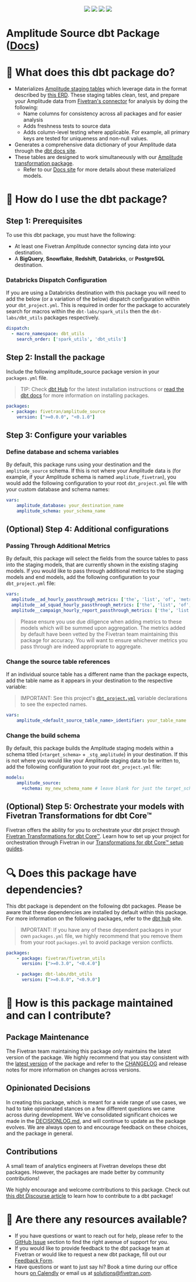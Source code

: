 <p align="center">
    <a alt="License"
        href="https://github.com/fivetran/dbt_amplitude_source/blob/main/LICENSE">
        <img src="https://img.shields.io/badge/License-Apache%202.0-blue.svg" /></a>
    <a alt="dbt-core">
        <img src="https://img.shields.io/badge/dbt_core™-version_>=1.0.0_<2.0.0-orange.svg" /></a>
    <a alt="Maintained?">
        <img src="https://img.shields.io/badge/Maintained%3F-yes-green.svg" /></a>
    <a alt="PRs">
        <img src="https://img.shields.io/badge/Contributions-welcome-blueviolet" /></a>
</p>

# Amplitude Source dbt Package ([Docs](https://fivetran.github.io/dbt_amplitude_source/))
# 📣 What does this dbt package do?
- Materializes [Amplitude staging tables](https://fivetran.github.io/dbt_amplitude_source/#!/overview/amplitude_source/models/?g_v=1) which leverage data in the format described by [this ERD](https://fivetran.com/docs/applications/amplitude/#schemainformation). These staging tables clean, test, and prepare your Amplitude data from [Fivetran's connector](https://fivetran.com/docs/applications/amplitude) for analysis by doing the following:
  - Name columns for consistency across all packages and for easier analysis
  - Adds freshness tests to source data
  - Adds column-level testing where applicable. For example, all primary keys are tested for uniqueness and non-null values.
- Generates a comprehensive data dictionary of your Amplitude data through the [dbt docs site](https://fivetran.github.io/dbt_amplitude_source/).
- These tables are designed to work simultaneously with our [Amplitude transformation package](https://github.com/fivetran/dbt_amplitude).
    - Refer to our [Docs site](https://fivetran.github.io/dbt_amplitude_source/#!/overview/salesforce_source/models/?g_v=1) for more details about these materialized models. 

# 🎯 How do I use the dbt package?
## Step 1: Prerequisites
To use this dbt package, you must have the following:
- At least one Fivetran Amplitude connector syncing data into your destination. 
- A **BigQuery**, **Snowflake**, **Redshift**, **Databricks**, or **PostgreSQL** destination.

### Databricks Dispatch Configuration
If you are using a Databricks destination with this package you will need to add the below (or a variation of the below) dispatch configuration within your `dbt_project.yml`. This is required in order for the package to accurately search for macros within the `dbt-labs/spark_utils` then the `dbt-labs/dbt_utils` packages respectively.
```yml
dispatch:
  - macro_namespace: dbt_utils
    search_order: ['spark_utils', 'dbt_utils']
```

## Step 2: Install the package
Include the following amplitude_source package version in your `packages.yml` file.
> TIP: Check [dbt Hub](https://hub.getdbt.com/) for the latest installation instructions or [read the dbt docs](https://docs.getdbt.com/docs/package-management) for more information on installing packages.
```yaml
packages:
  - package: fivetran/amplitude_source
    version: [">=0.0.0", "<0.1.0"]
```
## Step 3: Configure your variables

### Define database and schema variables
By default, this package runs using your destination and the `amplitude_source` schema. If this is not where your Amplitude data is (for example, if your Amplitude schema is named `amplitude_fivetran`), you would add the following configuration to your root `dbt_project.yml` file with your custom database and schema names:

```yml
vars:
    amplitude_database: your_destination_name
    amplitude_schema: your_schema_name 
```

## (Optional) Step 4: Additional configurations
### Passing Through Additional Metrics
By default, this package will select the fields from the source tables to pass into the staging models, that are currently shown in the existing staging models. If you would like to pass through additional metrics to the staging models and end models, add the following configuration to your `dbt_project.yml` file:

```yml
vars:
  amplitude__ad_hourly_passthrough_metrics: ['the', 'list', 'of', 'metric', 'columns', 'to', 'include'] # from amplitude.ad_hourly_report
  amplitude__ad_squad_hourly_passthrough_metrics: ['the', 'list', 'of', 'metric', 'columns', 'to', 'include'] # from amplitude.ad_squad_hourly_report
  amplitude__campaign_hourly_report_passthrough_metrics: ['the', 'list', 'of', 'metric', 'columns', 'to', 'include'] # from amplitude.campaign_hourly_report
```
> Please ensure you use due diligence when adding metrics to these models which will be summed upon aggregation. The metrics added by default have been vetted by the Fivetran team maintaining this package for accuracy.  You will want to ensure whichever metrics you pass through are indeed appropriate to aggregate.
### Change the source table references
If an individual source table has a different name than the package expects, add the table name as it appears in your destination to the respective variable:
> IMPORTANT: See this project's [`dbt_project.yml`](https://github.com/fivetran/dbt_amplitude_source/blob/main/dbt_project.yml) variable declarations to see the expected names.
    
```yml
vars:
    amplitude_<default_source_table_name>_identifier: your_table_name 
```

### Change the build schema
By default, this package builds the Amplitude staging models within a schema titled (`<target_schema>` + `_stg_amplitude`) in your destination. If this is not where you would like your Amplitude staging data to be written to, add the following configuration to your root `dbt_project.yml` file:

```yml
models:
    amplitude_source:
      +schema: my_new_schema_name # leave blank for just the target_schema
```

## (Optional) Step 5: Orchestrate your models with Fivetran Transformations for dbt Core™
    
Fivetran offers the ability for you to orchestrate your dbt project through [Fivetran Transformations for dbt Core™](https://fivetran.com/docs/transformations/dbt). Learn how to set up your project for orchestration through Fivetran in our [Transformations for dbt Core™ setup guides](https://fivetran.com/docs/transformations/dbt#setupguide).
    
# 🔍 Does this package have dependencies?
This dbt package is dependent on the following dbt packages. Please be aware that these dependencies are installed by default within this package. For more information on the following packages, refer to the [dbt hub](https://hub.getdbt.com/) site.
> IMPORTANT: If you have any of these dependent packages in your own `packages.yml` file, we highly recommend that you remove them from your root `packages.yml` to avoid package version conflicts.
```yml
packages:
    - package: fivetran/fivetran_utils
      version: [">=0.3.0", "<0.4.0"]

    - package: dbt-labs/dbt_utils
      version: [">=0.8.0", "<0.9.0"]
```
          
# 🙌 How is this package maintained and can I contribute?
## Package Maintenance
The Fivetran team maintaining this package _only_ maintains the latest version of the package. We highly recommend that you stay consistent with the [latest version](https://hub.getdbt.com/fivetran/amplitude_source/latest/) of the package and refer to the [CHANGELOG](https://github.com/fivetran/dbt_amplitude_source/blob/main/CHANGELOG.md) and release notes for more information on changes across versions.

## Opinionated Decisions
In creating this package, which is meant for a wide range of use cases, we had to take opinionated stances on a few different questions we came across during development. We've consolidated significant choices we made in the [DECISIONLOG.md](https://github.com/fivetran/dbt_amplitude_source/blob/main/DECISIONLOG.md), and will continue to update as the package evolves. We are always open to and encourage feedback on these choices, and the package in general.

## Contributions
A small team of analytics engineers at Fivetran develops these dbt packages. However, the packages are made better by community contributions! 

We highly encourage and welcome contributions to this package. Check out [this dbt Discourse article](https://discourse.getdbt.com/t/contributing-to-a-dbt-package/657) to learn how to contribute to a dbt package!

# 🏪 Are there any resources available?
- If you have questions or want to reach out for help, please refer to the [GitHub Issue](https://github.com/fivetran/dbt_amplitude_source/issues/new/choose) section to find the right avenue of support for you.
- If you would like to provide feedback to the dbt package team at Fivetran or would like to request a new dbt package, fill out our [Feedback Form](https://www.surveymonkey.com/r/DQ7K7WW).
- Have questions or want to just say hi? Book a time during our office hours [on Calendly](https://calendly.com/fivetran-solutions-team/fivetran-solutions-team-office-hours) or email us at solutions@fivetran.com.
